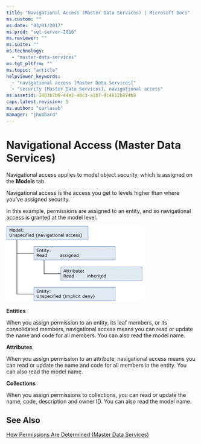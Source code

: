 ```yaml
---
title: "Navigational Access (Master Data Services) | Microsoft Docs"
ms.custom: ""
ms.date: "03/01/2017"
ms.prod: "sql-server-2016"
ms.reviewer: ""
ms.suite: ""
ms.technology: 
  - "master-data-services"
ms.tgt_pltfrm: ""
ms.topic: "article"
helpviewer_keywords: 
  - "navigational access [Master Data Services]"
  - "security [Master Data Services], navigational access"
ms.assetid: 3403b7b0-44e2-48c3-a1b7-9c4612b874b8
caps.latest.revision: 5
ms.author: "carlasab"
manager: "jhubbard"
---
```

# Navigational Access (Master Data Services)
  Navigational access applies to model object security, which is assigned on the **Models** tab.  
  
 Navigational access is the access you get to levels higher than where you’ve assigned security.  
  
 In this example, permissions are assigned to an entity, and so navigational access is granted at the model level.  
  
 ![mds_conc_inheritance_model](../master-data-services/media/mds-conc-inheritance-model.gif "mds_conc_inheritance_model")  
  
 **Entities**  
  
 When you assign permission to an entity, its leaf members, or its consolidated members, navigational access means you can read or update the name and code for all members. You can also read the model name.  
  
 **Attributes**  
  
 When you assign permission to an attribute, navigational access means you can read or update the name and code for all members in the entity. You can also read the model name.  
  
 **Collections**  
  
 When you assign permissions to collections, you can read or update the name, code, description and owner ID. You can also read the model name.  
  
## See Also  
 [How Permissions Are Determined &#40;Master Data Services&#41;](../master-data-services/how-permissions-are-determined-master-data-services.md)  
  
  